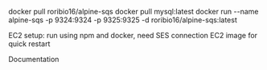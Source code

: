 docker pull roribio16/alpine-sqs
docker pull mysql:latest
docker run --name alpine-sqs -p 9324:9324 -p 9325:9325 -d roribio16/alpine-sqs:latest

EC2 setup: run using npm and docker, need SES connection
EC2 image for quick restart

Documentation

